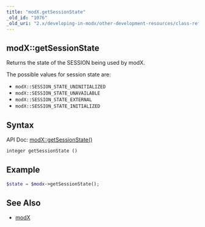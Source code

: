 ```yaml
---
title: "modX.getSessionState"
_old_id: "1076"
_old_uri: "2.x/developing-in-modx/other-development-resources/class-reference/modx/modx.getsessionstate"
---
```


## modX::getSessionState

Returns the state of the SESSION being used by modX.

The possible values for session state are:

- `modX::SESSION_STATE_UNINITIALIZED`
- `modX::SESSION_STATE_UNAVAILABLE`
- `modX::SESSION_STATE_EXTERNAL`
- `modX::SESSION_STATE_INITIALIZED`

## Syntax

API Doc: [modX::getSessionState()](http://api.modx.com/revolution/2.2/db_core_model_modx_modx.class.html#%5CmodX::getSessionState())

``` php
integer getSessionState ()
```

## Example

``` php
$state = $modx->getSessionState();
```

## See Also

- [modX](extending-modx/core-model/modx "modX")
